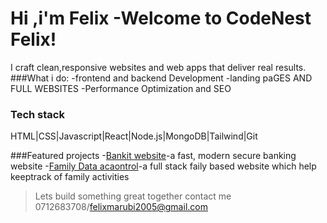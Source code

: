 # Hi ,i'm Felix -Welcome to CodeNest Felix!
I craft clean,responsive websites and web apps that deliver real results.
###What i do:
-frontend and backend Development
-landing paGES AND FULL WEBSITES
-Performance Optimization and SEO

### Tech stack
HTML|CSS|Javascript|React|Node.js|MongoDB|Tailwind|Git

###Featured projects
-[Bankit website](#)-a fast, modern secure banking website
-[Family Data acaontrol](#)-a full stack faily based website which help keeptrack of family activities 

>Lets build something great together
>contact me 0712683708/felixmarubi2005@gmail.com
